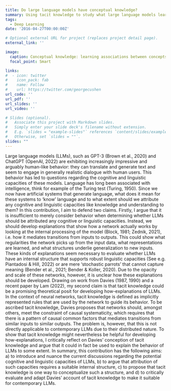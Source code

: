 ```yaml
---
title: Do large language models have conceptual knowledge? 
summary: Using tacit knowledge to study what large language models learn from the data and whether this might be considered conceptual knowledge. 
tags:
  - Deep Learning
date: '2016-04-27T00:00:00Z'

# Optional external URL for project (replaces project detail page).
external_link: ''

image:
  caption: Conceptual knowledge: learning associations between concepts and corresponding properties. 
  focal_point: Smart

links:
#  - icon: twitter
#    icon_pack: fab
#    name: Follow
#    url: https://twitter.com/georgecushen
url_code: ''
url_pdf: ''
url_slides: ''
url_video: ''

# Slides (optional).
#   Associate this project with Markdown slides.
#   Simply enter your slide deck's filename without extension.
#   E.g. `slides = "example-slides"` references `content/slides/example-slides.md`.
#   Otherwise, set `slides = ""`.
slides: ""
---
```

Large language models (LLMs), such as GPT-3 (Brown et al., 2020) and ChatGPT (OpenAI, 2022) are exhibiting increasingly impressive and arguably human-like behavior: they can translate and generate text and seem to engage in generally realistic dialogue with human users. This behavior has led to questions regarding the cognitive and linguistic capacities of these models. Language has long been associated with intelligence, think for example of the Turing test (Turing, 1950). Since we now have artificial systems that generate language, what does it mean for these systems to ‘know’ language and to what extent should we attribute any cognitive and linguistic capacities like knowledge and understanding to them? 
	In this contribution, I aim to defend two claims. Firstly, I argue that it is insufficient to merely consider behavior when determining whether LLMs should be attributed any cognitive or linguistic capacities. Instead, we should develop explanations that show how a network actually works by looking at the internal processing of the model (Block, 1981; Zednik, 2021), i.e. how it mediates transitions from inputs to outputs. This could show what regularities the network picks up from the input data, what representations are learned, and what structures underlie generalization to new inputs. These kinds of explanations seem necessary to evaluate whether LLMs have an internal structure that supports robust linguistic capacities (See e.g. Piantadosi & Hill, 2022) or are mere ‘stochastic parrots’ that cannot capture meaning (Bender et al., 2021; Bender & Koller, 2020). 
  Due to the opacity and scale of these networks, however, it is unclear how these explanations should be developed. Drawing on work from Davies (1987, 1990) and a recent paper by Lam (2022), my second claim is that tacit knowledge could be a promising theoretical posit for developing how-explanations of LLMs. In the context of neural networks, tacit knowledge is defined as implicitly represented rules that are used by the network to guide its behavior. To be ascribed tacit knowledge, Davies proposes that networks should, amongst others, meet the constraint of causal systematicity, which requires that there is a pattern of causal common factors that mediates transitions from similar inputs to similar outputs. The problem is, however, that this is not directly applicable to contemporary LLMs due to their distributed nature. To show that tacit knowledge might nevertheless be helpful for developing how-explanations, I critically reflect on Davies’ conception of tacit knowledge and argue that it could in fact be used to explain the behavior of LLMs to some extent. 
  In summary, this contribution has the following aims: a) to introduce and nuance the current discussions regarding the potential cognitive and linguistic capacities of LLMs, b) to argue that attribution of such capacities requires a suitable internal structure, c) to propose that tacit knowledge is one way to conceptualize such a structure, and d) to critically evaluate and adapt Davies’ account of tacit knowledge to make it suitable for contemporary LLMs. 

